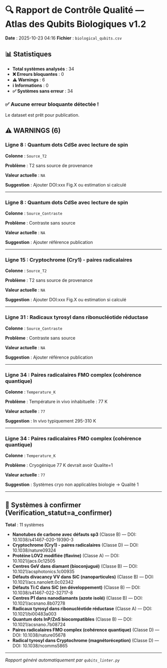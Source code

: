 # 🔍 Rapport de Contrôle Qualité — Atlas des Qubits Biologiques v1.2

**Date** : 2025-10-23 04:16
**Fichier** : `biological_qubits.csv`

## 📊 Statistiques

- **Total systèmes analysés** : 34
- **❌ Erreurs bloquantes** : 0
- **⚠️ Warnings** : 6
- **ℹ️ Informations** : 0
- **✅ Systèmes sans erreur** : 34

### ✅ Aucune erreur bloquante détectée !

Le dataset est prêt pour publication.

## ⚠️ WARNINGS (6)

### Ligne 8 : Quantum dots CdSe avec lecture de spin

**Colonne** : `Source_T2`

**Problème** : T2 sans source de provenance

**Valeur actuelle** : `NA`

**Suggestion** : Ajouter DOI:xxx Fig.X ou estimation si calculé

---

### Ligne 8 : Quantum dots CdSe avec lecture de spin

**Colonne** : `Source_Contraste`

**Problème** : Contraste sans source

**Valeur actuelle** : `NA`

**Suggestion** : Ajouter référence publication

---

### Ligne 15 : Cryptochrome (Cry1) - paires radicalaires

**Colonne** : `Source_T2`

**Problème** : T2 sans source de provenance

**Valeur actuelle** : `NA`

**Suggestion** : Ajouter DOI:xxx Fig.X ou estimation si calculé

---

### Ligne 31 : Radicaux tyrosyl dans ribonucléotide réductase

**Colonne** : `Source_Contraste`

**Problème** : Contraste sans source

**Valeur actuelle** : `NA`

**Suggestion** : Ajouter référence publication

---

### Ligne 34 : Paires radicalaires FMO complex (cohérence quantique)

**Colonne** : `Temperature_K`

**Problème** : Température in vivo inhabituelle : 77 K

**Valeur actuelle** : `77`

**Suggestion** : In vivo typiquement 295-310 K

---

### Ligne 34 : Paires radicalaires FMO complex (cohérence quantique)

**Colonne** : `Temperature_K`

**Problème** : Cryogénique 77 K devrait avoir Qualite=1

**Valeur actuelle** : `77`

**Suggestion** : Systèmes cryo non applicables biologie → Qualité 1

---

## 📝 Systèmes à confirmer (Verification_statut=a_confirmer)

**Total** : 11 systèmes

- **Nanotubes de carbone avec défauts sp3** (Classe B) — DOI: 10.1038/s41467-020-19390-3
- **Cryptochrome (Cry1) - paires radicalaires** (Classe D) — DOI: 10.1038/nature09324
- **Protéine LOV2 modifiée (flavine)** (Classe A) — DOI: 10.1021/jacs.0c12505
- **Centres GeV dans diamant (bioconjugué)** (Classe B) — DOI: 10.1021/acsphotonics.1c00935
- **Défauts divacancy VV dans SiC (nanoparticules)** (Classe B) — DOI: 10.1021/acs.nanolett.0c02342
- **Défauts Ti:C dans SiC (en développement)** (Classe B) — DOI: 10.1038/s41467-022-32717-8
- **Centres P1 dans nanodiamants (azote isolé)** (Classe B) — DOI: 10.1021/acsnano.8b07278
- **Radicaux tyrosyl dans ribonucléotide réductase** (Classe A) — DOI: 10.1021/bi00483a003
- **Quantum dots InP/ZnS biocompatibles** (Classe B) — DOI: 10.1021/acsnano.7b08724
- **Paires radicalaires FMO complex (cohérence quantique)** (Classe D) — DOI: 10.1038/nature05678
- **Radical tyrosyl dans Cryptochrome (magnétoréception)** (Classe D) — DOI: 10.1038/ncomms5865

---

*Rapport généré automatiquement par `qubits_linter.py`*
